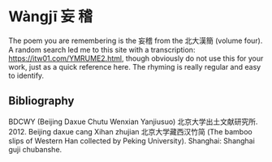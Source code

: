 # Wàngjī 妄 稽

The poem you are remembering is the 妄稽 from the 北大漢簡 (volume four). A random search led me to this site with a transcription: https://itw01.com/YMRUME2.html, though obviously do not use this for your work, just as a quick reference here. The rhyming is really regular and easy to identify.

## Bibliography

BDCWY (Beijing Daxue Chutu Wenxian Yanjiusuo) 北京大学出土文献研究所. 2012. Beijing daxue cang Xihan zhujian 北京大学藏西汉竹简 (The bamboo slips of Western Han collected by Peking University). Shanghai: Shanghai guji chubanshe.
